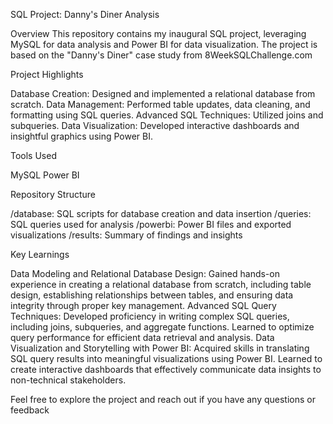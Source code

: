 SQL Project: Danny's Diner Analysis

Overview
This repository contains my inaugural SQL project, leveraging MySQL for data analysis and Power BI for data visualization. The project is based on the "Danny's Diner" case study from 8WeekSQLChallenge.com

Project Highlights

Database Creation: Designed and implemented a relational database from scratch.
Data Management: Performed table updates, data cleaning, and formatting using SQL queries.
Advanced SQL Techniques: Utilized joins and subqueries.
Data Visualization: Developed interactive dashboards and insightful graphics using Power BI.

Tools Used

MySQL
Power BI

Repository Structure


/database: SQL scripts for database creation and data insertion
/queries: SQL queries used for analysis
/powerbi: Power BI files and exported visualizations
/results: Summary of findings and insights

Key Learnings


Data Modeling and Relational Database Design:
Gained hands-on experience in creating a relational database from scratch, including table design, establishing relationships between tables, and ensuring data integrity through proper key management.
Advanced SQL Query Techniques:
Developed proficiency in writing complex SQL queries, including joins, subqueries, and aggregate functions. Learned to optimize query performance for efficient data retrieval and analysis.
Data Visualization and Storytelling with Power BI:
Acquired skills in translating SQL query results into meaningful visualizations using Power BI. Learned to create interactive dashboards that effectively communicate data insights to non-technical stakeholders.


Feel free to explore the project and reach out if you have any questions or feedback

